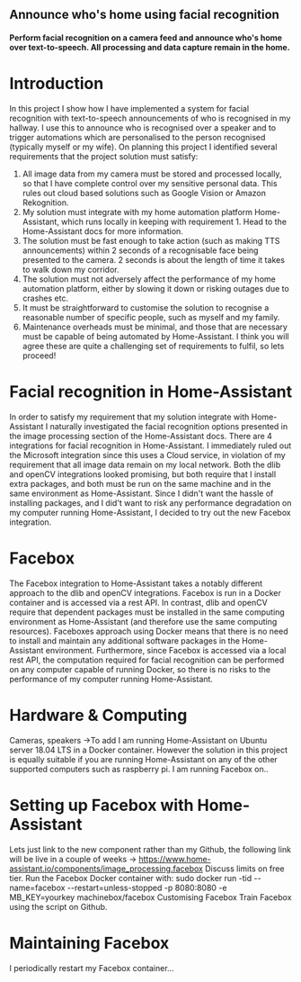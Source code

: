 ## Announce who's home using facial recognition

#### Perform facial recognition on a camera feed and announce who's home over text-to-speech. All processing and data capture remain in the home.

# Introduction
In this project I show how I have implemented a system for facial recognition with text-to-speech announcements of who is recognised in my hallway. I use this to announce who is recognised over a speaker and to trigger automations which are personalised to the person recognised (typically myself or my wife).
On planning this project I identified several requirements that the project solution must satisfy:
1. All image data from my camera must be stored and processed locally, so that I have complete control over my sensitive personal data. This rules out cloud based solutions such as Google Vision or Amazon Rekognition.
2. My solution must integrate with my home automation platform Home-Assistant, which runs locally in keeping with requirement 1. Head to the Home-Assistant docs for more information.
3. The solution must be fast enough to take action (such as making TTS announcements) within 2 seconds of a recognisable face being presented to the camera. 2 seconds is about the length of time it takes to walk down my corridor.
4. The solution must not adversely affect the performance of my home automation platform, either by slowing it down or risking outages due to crashes etc.
5.  It must be straightforward to customise the solution to recognise a reasonable number of specific people, such as myself and my family.
6. Maintenance overheads must be minimal, and those that are necessary must be capable of being automated by Home-Assistant.
I think you will agree these are quite a challenging set of requirements to fulfil, so lets proceed!

# Facial recognition in Home-Assistant
In order to satisfy my requirement that my solution integrate with Home-Assistant I naturally investigated the facial recognition options presented in the image processing section of the Home-Assistant docs. There are 4 integrations for facial recognition in Home-Assistant. I immediately ruled out the Microsoft integration since this uses a Cloud service, in violation of my requirement that all image data remain on my local network. Both the dlib and openCV integrations looked promising, but both require that I install extra packages, and both must be run on the same machine and in the same environment as Home-Assistant. Since I didn't want the hassle of installing packages, and I did't want to risk any performance degradation on my computer running Home-Assistant, I decided to try out the new Facebox integration.
# Facebox
The Facebox integration to Home-Assistant takes a notably different approach to the dlib and openCV integrations. Facebox is run in a Docker container and is accessed via a rest API. In contrast, dlib and openCV require that dependent packages must be installed in the same computing environment as Home-Assistant (and therefore use the same computing resources). Faceboxes approach using Docker means that there is no need to install and maintain any additional software packages in the Home-Assistant environment. Furthermore, since Facebox is accessed via a local rest API, the computation required for facial recognition can be performed on any computer capable of running Docker, so there is no risks to the performance of my computer running Home-Assistant.
# Hardware & Computing
Cameras, speakers ->To add
I am running Home-Assistant on Ubuntu server 18.04 LTS in a Docker container. However the solution in this project is equally suitable if you are running Home-Assistant on any of the other supported computers such as raspberry pi.
I am running Facebox on..
# Setting up Facebox with Home-Assistant
Lets just link to the new component rather than my Github, the following link will be live in a couple of weeks -> https://www.home-assistant.io/components/image_processing.facebox
Discuss limits on free tier.
Run the Facebox Docker container with:
sudo docker run -tid --name=facebox --restart=unless-stopped -p 8080:8080 -e MB_KEY=yourkey machinebox/facebox
Customising Facebox
Train Facebox using the script on Github.
# Maintaining Facebox
I periodically restart my Facebox container...
